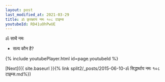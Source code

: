 ```yaml
---
layout: post
last_modified_at: 2021-03-29
title: ॐ कृतज्ञाय नमः १०८ टाइम्स
youtubeId: RD41uOhPwUE
---
```

 
 
 ॐ साथै नमः  
 
 -  सत्य कौन है? 
 
  
 
  
 
 
 
 
 
 


{% include youtubePlayer.html id=page.youtubeId %}
 
[Next]({{ site.baseurl }}{% link  split2/_posts/2015-06-10-ॐ सिद्धार्थाय नमः १०८ टाइम्स.md%})
 
